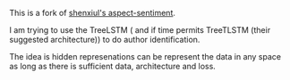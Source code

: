 This is a fork of [shenxiul's aspect-sentiment](https://github.com/shenxiul/aspect-sentiment).

I am trying to use the TreeLSTM ( and if time permits TreeTLSTM (their suggested architecture)) to do author identification.

The idea is hidden represenations can be represent the data in any space as long as there is sufficient data, architecture and loss.
